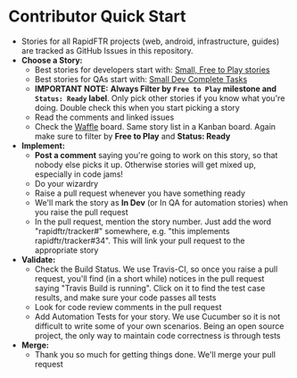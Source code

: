 # Contributor Quick Start

* Stories for all RapidFTR projects (web, android, infrastructure, guides) are tracked as GitHub Issues in this repository.
* **Choose a Story:**
  * Best stories for developers start with: [Small, Free to Play stories](https://github.com/rapidftr/tracker/issues?labels=Estimate%3A+Small%2CStatus%3A+2.+Ready&milestone=6&page=1&state=open)
  * Best stories for QAs start with: [Small Dev Complete Tasks](https://github.com/rapidftr/tracker/issues?labels=Estimate%3A+Small%2CStatus%3A+4.+Dev+Complete&milestone=&page=1&state=open)
  * **IMPORTANT NOTE:** **Always Filter by `Free to Play` milestone and `Status: Ready` label**. Only pick other stories if you know what you're doing. Double check this when you start picking a story
  * Read the comments and linked issues
  * Check the [Waffle](https://waffle.io/rapidftr/tracker) board. Same story list in a Kanban board. Again make sure to filter by **Free to Play** and **Status: Ready**
* **Implement:**
  * **Post a comment** saying you're going to work on this story, so that nobody else picks it up. Otherwise stories will get mixed up, especially in code jams!
  * Do your wizardry
  * Raise a pull request whenever you have something ready
  * We'll mark the story as **In Dev** (or In QA for automation stories) when you raise the pull request
  * In the pull request, mention the story number. Just add the word "rapidftr/tracker#<story-no>" somewhere, e.g. "this implements rapidftr/tracker#34". This will link your pull request to the appropriate story
* **Validate:**
  * Check the Build Status. We use Travis-CI, so once you raise a pull request, you'll find (in a short while) notices in the pull request saying "Travis Build is running". Click on it to find the test case results, and make sure your code passes all tests
  * Look for code review comments in the pull request
  * Add Automation Tests for your story. We use Cucumber so it is not difficult to write some of your own scenarios. Being an open source project, the only way to maintain code correctness is through tests
* **Merge:**
  * Thank you so much for getting things done. We'll merge your pull request
